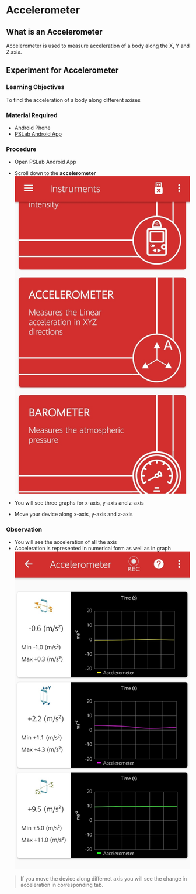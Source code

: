 # Accelerometer


## What is an Accelerometer
Accelerometer is used to measure acceleration of a body along the X, Y and Z axis.

## Experiment for Accelerometer

### Learning Objectives
To find the acceleration of a body along different axises 
### Material Required
* Android Phone
* [PSLab Android App](https://play.google.com/store/apps/details?id=io.pslab&hl=en_US)

### Procedure
* Open PSLab Android App
* Scroll down to the **accelerometer**
![Screenshot](/images/img_accelorometer_1.jpg)

* You will see three graphs for x-axis, y-axis and z-axis
* Move your device along x-axis, y-axis and z-axis

### Observation

* You will see the acceleration of all the axis
* Acceleration is represented in numerical form as well as in graph
![Screenshot](/images/img_accelorometer_2.jpg)

> If you move the device along differnet axis you will see the change in acceleration in corresponding tab.
